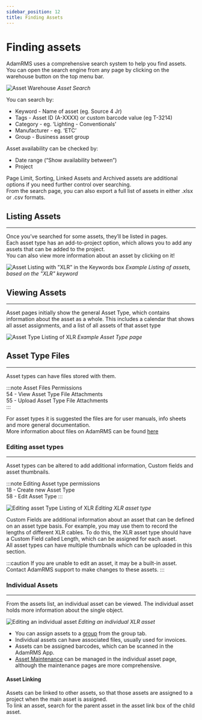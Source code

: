 ```yaml
---
sidebar_position: 12
title: Finding Assets
---
```


# Finding assets

AdamRMS uses a comprehensive search system to help you find assets. You can open the search engine from any page by clicking on the warehouse button on the top menu bar.

![Asset Warehouse](/img/tutorial/assets/assets-warehouse.png "Asset Search")
*Asset Search*

You can search by:
- Keyword - Name of asset (eg. Source 4 Jr)
- Tags - Asset ID (A-XXXX) or custom barcode value (eg T-3214)
- Category - eg. ‘Lighting - Conventionals’
- Manufacturer - eg. ‘ETC’
- Group - Business asset group

Asset availability can be checked by:
- Date range (“Show availability between”)
- Project

Page Limit, Sorting, Linked Assets and Archived assets are additional options if you need further control over searching.  
From the search page, you can also export a full list of assets in either .xlsx or .csv formats.

## Listing Assets
---
Once you’ve searched for some assets, they’ll be listed in pages.  
Each asset type has an add-to-project option, which allows you to add any assets that can be added to the project.  
You can also view more information about an asset by clicking on it!  

![Asset Listing with "XLR" in the Keywords box](/img/tutorial/assets/assets-view.png "XLR Assets in Demo Hire Services")
*Example Listing of assets, based on the "XLR" keyword*

## Viewing Assets
---
Asset pages initially show the general Asset Type, which contains information about the asset as a whole. This includes a calendar that shows all asset assignments, and a list of all assets of that asset type

![Asset Type Listing of XLR](/img/tutorial/assets/assets-xlr-listing.png "XLR asset type in Demo Hire services")
*Example Asset Type page*

## Asset Type Files
---
Asset types can have files stored with them.

:::note Asset Files Permissions  
54 - View Asset Type File Attachments  
55 - Upload Asset Type File Attachments  
:::  

For asset types it is suggested the files are for user manuals, info sheets and more general documentation.   
More information about files on AdamRMS can be found [here](./../../contributor/hosting/self-hosting/intro#file-storage)

### Editing asset types
---
Asset types can be altered to add additional information, Custom fields and asset thumbnails.

:::note Editing Asset type permissions  
18 - Create new Asset Type  
58 - Edit Asset Type
::: 

![Editing asset Type Listing of XLR](/img/tutorial/assets/assets-xlr-edit.png "Editing XLR asset type in Demo Hire services") 
*Editing XLR asset type* 

Custom Fields are additional information about an asset that can be defined on an asset type basis. For example, you may use them to record the lengths of different XLR cables. To do this, the XLR asset type should have a Custom Field called Length, which can be assigned for each asset.  
All asset types can have multiple thumbnails which can be uploaded in this section.  

:::caution
If you are unable to edit an asset, it may be a built-in asset. Contact AdamRMS support to make changes to these assets.
:::

### Individual Assets
---
From the assets list, an individual asset can be viewed. The individual asset holds more information about the single object.

![Editing an individual asset](/img/tutorial/assets/assets-xlr-listing-individual.png "Editing an individual XLR asset in Demo Hire services")
*Editing an individual XLR asset*

- You can assign assets to a [group](./asset-groups) from the group tab.  
- Individual assets can have associated files, usually used for invoices.  
- Assets can be assigned barcodes, which can be scanned in the AdamRMS App.  
- [Asset Maintenance](./maintenance) can be managed in the individual asset page, although the maintenance pages are more comprehensive.

#### Asset Linking
Assets can be linked to other assets, so that those assets are assigned to a project when the main asset is assigned.  
To link an asset, search for the parent asset in the asset link box of the child asset.